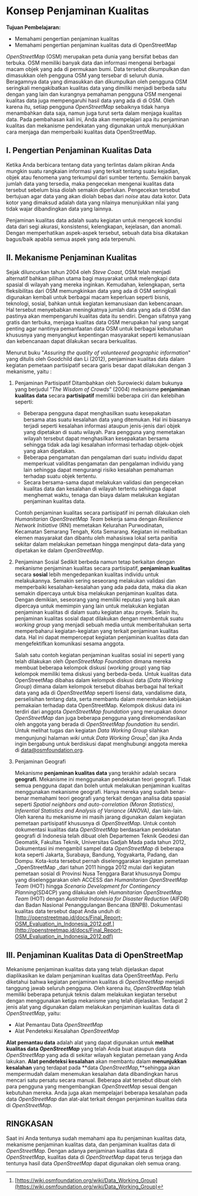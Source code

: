 # Konsep Penjaminan Kualitas

**Tujuan Pembelajaran:**
*   Memahami pengertian penjaminan kualitas
*   Memahami pengertian penjaminan kualitas data di OpenStreetMap

_OpenStreetMap_ (OSM) merupakan peta dunia yang bersifat bebas dan terbuka. OSM memiliki banyak data dan informasi mengenai berbagai macam objek yang ada di permukaan bumi. Data tersebut dikumpulkan dan dimasukkan oleh pengguna OSM yang tersebar di seluruh dunia.  Beragamnya data yang dimasukkan dan dikumpulkan oleh pengguna OSM seringkali mengakibatkan kualitas data yang dimiliki menjadi berbeda satu dengan yang lain  dan kurangnya pemahaman pengguna OSM mengenai kualitas data juga mempengaruhi hasil data yang ada di di OSM. Oleh karena itu,  setiap pengguna _OpenStreetMap_ sebaiknya tidak hanya menambahkan data saja, namun juga turut serta dalam menjaga kualitas data. Pada pembahasan kali ini, Anda akan mempelajari apa itu penjaminan kualitas dan mekanisme pendekatan yang digunakan untuk menunjukkan cara menjaga dan memperbaiki kualitas data OpenStreetMap.


## I. Pengertian Penjaminan Kualitas Data

Ketika Anda berbicara tentang data yang terlintas dalam pikiran Anda mungkin suatu rangkaian informasi yang terkait tentang suatu kejadian, objek atau  fenomena yang terkumpul dari sumber tertentu. Semakin banyak jumlah data yang tersedia, maka pengecekan mengenai kualitas data tersebut sebelum bisa diolah semakin diperlukan. Pengecekan tersebut bertujuan agar data yang akan diolah bebas dari _noise_ atau data kotor. Data kotor yang dimaksud adalah data yang nilainya menunjukkan nilai yang tidak wajar dibandingkan data yang lainnya.

Penjaminan kualitas data adalah suatu kegiatan untuk mengecek kondisi data dari segi akurasi, konsistensi, kelengkapan, kejelasan, dan anomali. Dengan memperhatikan aspek-aspek tersebut, sebuah data bisa dikatakan bagus/baik apabila semua aspek yang ada terpenuhi. 


## II. Mekanisme Penjaminan Kualitas

Sejak diluncurkan tahun 2004 oleh _Steve Coast_, OSM telah menjadi alternatif bahkan pilihan utama bagi masyarakat untuk melengkapi data spasial di wilayah yang mereka inginkan. Kemudahan, kelengkapan, serta fleksibilitas dari OSM memungkinkan data yang ada di OSM seringkali digunakan kembali untuk berbagai macam keperluan seperti bisnis, teknologi, sosial, bahkan untuk kegiatan  kemanusiaan dan kebencanaan. Hal tersebut menyebabkan meningkatnya jumlah data yang ada di OSM dan pastinya akan mempengaruhi kualitas data itu sendiri. Dengan sifatnya yang gratis dan terbuka, menjaga kualitas data OSM merupakan hal yang sangat penting agar nantinya pemanfaatan data OSM untuk berbagai kebutuhan khususnya yang menyangkut kepentingan masyarakat seperti kemanusiaan dan kebencanaan dapat dilakukan secara berkualitas.

Menurut buku "_Assuring the quality of volunteered geographic information_" yang ditulis oleh Goodchild dan Li (2012), penjaminan kualitas data dalam kegiatan pemetaan partisipatif secara garis besar dapat dilakukan dengan 3 mekanisme, yaitu :



1. Penjaminan Partisipatif
    Ditambahkan oleh Surowiecki dalam bukunya yang berjudul “_The Wisdom of Crowds_” (2004) mekanisme **penjaminan kualitas data** secara **partisipatif** memiliki beberapa ciri dan kelebihan seperti:
    *   Beberapa pengguna dapat menghasilkan suatu kesepakatan bersama atas suatu kesalahan data yang ditemukan. Hal ini biasanya terjadi seperti kesalahan informasi ataupun jenis-jenis dari objek yang dipetakan di suatu wilayah. Para pengguna yang memetakan wilayah tersebut dapat menghasilkan kesepakatan bersama sehingga tidak ada lagi kesalahan informasi terhadap objek-objek yang akan dipetakan.
    *   Beberapa pengamatan dan pengalaman dari suatu individu dapat memperkuat validitas pengamatan dan pengalaman individu yang lain sehingga dapat mengurangi risiko kesalahan pemahaman terhadap suatu objek tertentu.
    *   Secara bersama-sama dapat melakukan validasi dan pengecekan kualitas data dan kesalahan di wilayah tertentu sehingga dapat menghemat waktu, tenaga dan biaya dalam melakukan kegiatan penjaminan kualitas data.

    Contoh penjaminan kualitas secara partisipatif ini pernah dilakukan oleh _Humanitarian OpenStreetMap Team_ bekerja sama dengan _Resilience Network Initiative_ (RNI) memetakan Kelurahan Purwodinatan, Kecamatan Semarang Tengah, Kota Semarang. Kegiatan ini melibatkan elemen masyarakat dan dibantu oleh mahasiswa lokal serta panitia sekitar dalam melakukan pemetaan hingga menginput data-data yang dipetakan ke dalam _OpenStreetMap_. 

2. Penjaminan Sosial
    Sedikit berbeda namun tetap berkaitan dengan mekanisme penjaminan kualitas secara partisipatif, **penjaminan kualitas** secara **sosial** lebih mengedepankan kualitas individu untuk melakukannya. Semakin sering seseorang melakukan validasi dan memperbaiki kesalahan-kesalahan yang ada pada data, maka dia akan semakin dipercaya untuk bisa melakukan penjaminan kualitas data. Dengan demikian, seseorang yang memiliki reputasi yang baik akan dipercaya untuk memimpin yang lain untuk melakukan kegiatan penjaminan kualitas di dalam suatu kegiatan atau proyek. Selain itu, penjaminan kualitas sosial dapat dilakukan dengan membentuk suatu _working group_ yang menjadi sebuah media untuk memberitahukan serta memperbaharui kegiatan-kegiatan yang terkait penjaminan kualitas data. Hal ini dapat mempercepat kegiatan penjaminan kualitas data dan mengefektifkan komunikasi sesama anggota.

    Salah satu contoh kegiatan penjaminan kualitas sosial ini seperti yang telah dilakukan oleh _OpenStreetMap Foundation_ dimana mereka membuat beberapa kelompok diskusi (_working group_) yang tiap kelompok memiliki tema diskusi yang berbeda-beda. Untuk kualitas data OpenStreetMap dibahas dalam kelompok diskusi data (_Data Working Group_) dimana dalam kelompok tersebut dibahas berbagai hal terkait data yang ada di _OpenStreetMap_ seperti lisensi data, vandalisme data, perselisihan tentang data, serta membantu dalam menentukan kebijakan pemakaian terhadap data OpenStreetMap. Kelompok diskusi data ini terdiri dari anggota _OpenStreetMap foundation_ yang merupakan donor _OpenStreetMap_ dan juga beberapa pengguna yang direkomendasikan oleh anggota yang berada di _OpenStreetMap foundation_ itu sendiri. Untuk melihat tugas dan kegiatan _Data Working Group_ silahkan mengunjungi halaman _wiki_ untuk _Data Working Group_[^1] dan jika Anda ingin bergabung untuk berdiskusi dapat menghubungi anggota mereka di <data@osmfoundation.org>.



3. Penjaminan Geografi

    Mekanisme **penjaminan kualitas data** yang terakhir adalah secara **geografi**. Mekanisme ini menggunakan pendekatan teori geografi. Tidak semua pengguna dapat dan boleh untuk melakukan penjaminan kualitas menggunakan mekanisme geografi. Hanya mereka yang sudah benar-benar memahami teori geografi yang terkait dengan analisa data spasial seperti _Spatial neighbors and auto-correlation (Moran Statistics)_, _Inferential Statistics and Analysis of Variance (ANOVA)_, dan lain-lain. Oleh karena itu mekanisme ini masih jarang digunakan dalam kegiatan pemetaan partisipatif khususnya di _OpenStreetMap_. Untuk contoh dokumentasi kualitas data _OpenStreetMap_ berdasarkan pendekatan geografi di Indonesia telah dibuat oleh Departemen Teknik Geodesi dan Geomatik, Fakultas Teknik, Universitas Gadjah Mada pada tahun 2012, Dokumentasi ini mengambil sampel data _OpenStreetMap_ di beberapa kota seperti Jakarta, Surabaya, Bandung, Yogyakarta, Padang, dan Dompu. Kota-kota tersebut pernah diselenggarakan kegiatan pemetaan _OpenStreetMap _dari tahun 2011 hingga 2012 mulai dari kegiatan pemetaan sosial di Provinsi Nusa Tenggara Barat khususnya Dompu yang diselenggarakan oleh ACCESS dan _Humanitarian OpenStreetMap Team_ (HOT) hingga _Scenario Development for Contingency Planning_(SD4CP) yang dilakukan oleh _Humanitarian OpenStreetMap Team_ (HOT) dengan _Australia Indonesia for Disaster Reduction_ (AIFDR) dan Badan Nasional Penanggulangan Bencana (BNPB). Dokumentasi kualitas data tersebut dapat Anda unduh di: [http://openstreetmap.id/docs/Final_Report-OSM_Evaluation_in_Indonesia_2012.pdf.](http://openstreetmap.id/docs/Final_Report-OSM_Evaluation_in_Indonesia_2012.pdf)


## III. Penjaminan Kualitas Data di OpenStreetMap

Mekanisme penjaminan kualitas data yang telah dijelaskan dapat diaplikasikan ke dalam penjaminan kualitas data OpenStreetMap. Perlu diketahui bahwa kegiatan penjaminan kualitas di _OpenStreetMap_ menjadi tanggung jawab seluruh pengguna. Oleh karena itu, _OpenStreetMap_ telah memiliki beberapa petunjuk teknis dalam melakukan kegiatan tersebut dengan menggunakan ketiga mekanisme yang telah dijelaskan. Terdapat 2 jenis alat yang digunakan dalam melakukan penjaminan kualitas data di _OpenStreetMap_, yaitu:
*   Alat Pemantau Data _OpenStreetMap_
*   Alat Pendeteksi Kesalahan _OpenStreetMap_

**Alat pemantau data** adalah alat yang dapat digunakan untuk **melihat kualitas data _OpenStreetMap_** yang telah Anda buat ataupun data _OpenStreetMap_ yang ada di sekitar wilayah kegiatan pemetaan yang Anda lakukan. **Alat pendeteksi kesalahan** akan membantu dalam **menunjukkan kesalahan** yang terdapat pada **data _OpenStreetMap,_**sehingga akan mempermudah dalam menemukan kesalahan data dibandingkan harus mencari satu persatu secara manual. Beberapa alat tersebut dibuat oleh para pengguna yang mengembangkan _OpenStreetMap_ sesuai dengan kebutuhan mereka. Anda juga akan mempelajari beberapa kesalahan pada data _OpenStreetMap_ dan alat-alat terkait dengan penjaminan kualitas data di _OpenStreetMap_.


## RINGKASAN

Saat ini Anda tentunya sudah memahami apa itu penjaminan kualitas data, mekanisme penjaminan kualitas data, dan penjaminan kualitas data di _OpenStreetMap_. Dengan adanya penjaminan kualitas data di _OpenStreetMap_, kualitas data di _OpenStreetMap_ dapat terus terjaga dan tentunya hasil data _OpenStreetMap_ dapat digunakan oleh semua orang.




[^1]:

     [https://wiki.osmfoundation.org/wiki/Data_Working_Group](https://wiki.osmfoundation.org/wiki/Data_Working_Group)




